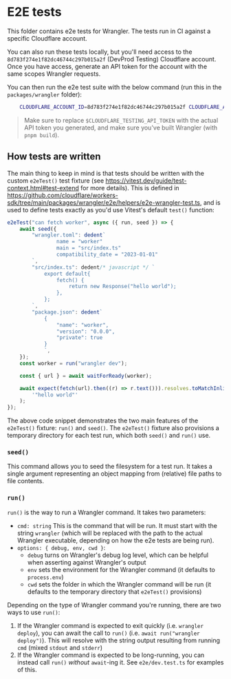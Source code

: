 # E2E tests

This folder contains e2e tests for Wrangler. The tests run in CI against a specific Cloudflare account.

You can also run these tests locally, but you'll need access to the `8d783f274e1f82dc46744c297b015a2f` (DevProd Testing) Cloudflare account. Once you have access, generate an API token for the account with the same scopes Wrangler requests.

You can then run the e2e test suite with the below command (run this in the `packages/wrangler` folder):

```sh
    CLOUDFLARE_ACCOUNT_ID=8d783f274e1f82dc46744c297b015a2f CLOUDFLARE_API_TOKEN=$CLOUDFLARE_TESTING_API_TOKEN WRANGLER="node --no-warnings $PWD/wrangler-dist/cli.js" WRANGLER_IMPORT="$PWD/wrangler-dist/cli.js" pnpm run test:e2e --retry 0
```

> Make sure to replace `$CLOUDFLARE_TESTING_API_TOKEN` with the actual API token you generated, and make sure you've built Wrangler (with `pnpm build`).

## How tests are written

The main thing to keep in mind is that tests should be written with the custom `e2eTest()` test fixture (see https://vitest.dev/guide/test-context.html#test-extend for more details). This is defined in https://github.com/cloudflare/workers-sdk/tree/main/packages/wrangler/e2e/helpers/e2e-wrangler-test.ts, and is used to define tests exactly as you'd use Vitest's default `test()` function:

```ts
e2eTest("can fetch worker", async ({ run, seed }) => {
	await seed({
		"wrangler.toml": dedent`
                name = "worker"
                main = "src/index.ts"
                compatibility_date = "2023-01-01"
        `,
		"src/index.ts": dedent/* javascript */ `
            export default{
                fetch() {
                    return new Response("hello world");
                },
            };
        `,
		"package.json": dedent`
            {
                "name": "worker",
                "version": "0.0.0",
                "private": true
            }
            `,
	});
	const worker = run("wrangler dev");

	const { url } = await waitForReady(worker);

	await expect(fetch(url).then((r) => r.text())).resolves.toMatchInlineSnapshot(
		'"hello world"'
	);
});
```

The above code snippet demonstrates the two main features of the `e2eTest()` fixture: `run()` and `seed()`. The `e2eTest()` fixture also provisions a temporary directory for each test run, which both `seed()` and `run()` use.

### `seed()`

This command allows you to seed the filesystem for a test run. It takes a single argument representing an object mapping from (relative) file paths to file contents.

### `run()`

`run()` is the way to run a Wrangler command. It takes two parameters:

- `cmd: string` This is the command that will be run. It must start with the string `wrangler` (which will be replaced with the path to the actual Wrangler executable, depending on how the e2e tests are being run).
- `options: { debug, env, cwd }`:
  - `debug` turns on Wrangler's debug log level, which can be helpful when asserting against Wrangler's output
  - `env` sets the environment for the Wrangler command (it defaults to `process.env`)
  - `cwd` sets the folder in which the Wrangler command will be run (it defaults to the temporary directory that `e2eTest()` provisions)

Depending on the type of Wrangler command you're running, there are two ways to use `run()`:

1. If the Wrangler command is expected to exit quickly (i.e. `wrangler deploy`), you can await the call to `run()` (i.e. `await run("wrangler deploy")`). This will resolve with the string output resulting from running `cmd` (mixed `stdout` and `stderr`)
2. If the Wrangler command is expected to be long-running, you can instead call `run()` _without_ `await`-ing it. See `e2e/dev.test.ts` for examples of this.

